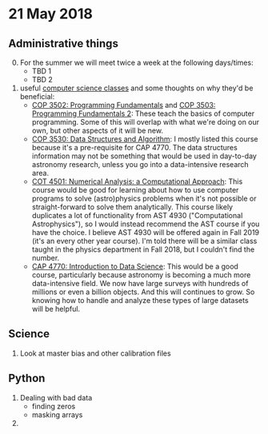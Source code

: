 # 21 May 2018

## Administrative things

0. For the summer we will meet twice a week at the following days/times:
    - TBD 1
    - TBD 2
1. useful [computer science classes](https://catalog.ufl.edu/UGRD/courses/computer_and_information_science_and_engineering/) and some thoughts on why they'd be beneficial:
    - [COP 3502: Programming Fundamentals](https://catalog.ufl.edu/search/?P=COP%203502) and [COP 3503: Programming Fundamentals 2](https://catalog.ufl.edu/search/?P=COP%203503): These teach the basics of computer programming. Some of this will overlap with what we're doing on our own, but other aspects of it will be new.
    - [COP 3530: Data Structures and Algorithm](https://catalog.ufl.edu/search/?P=COP%203530): I mostly listed this course because it's a pre-requisite for CAP 4770. The data structures information may not be something that would be used in day-to-day astronomy research, unless you go into a data-intensive research area.
    - [COT 4501: Numerical Analysis: a Computational Approach](https://catalog.ufl.edu/search/?P=COT%204501): This course would be good for learning about how to use computer programs to solve (astro)physics problems when it's not possible or straight-forward to solve them analytically. This course likely duplicates a lot of functionality from AST 4930 ("Computational Astrophysics"), so I would instead recommend the AST course if you have the choice. I believe AST 4930 will be offered again in Fall 2019 (it's an every other year course). I'm told there will be a similar class taught in the physics department in Fall 2018, but I couldn't find the number.
    - [CAP 4770: Introduction to Data Science](https://catalog.ufl.edu/search/?P=CAP%204770): This would be a good course, particularly because astronomy is becoming a much more data-intensive field. We now have large surveys with hundreds of millions or even a billion objects. And this will continues to grow. So knowing how to handle and analyze these types of large datasets will be helpful.

## Science

1. Look at master bias and other calibration files

## Python

1. Dealing with bad data
    - finding zeros
    - masking arrays
2. 

